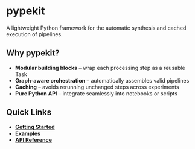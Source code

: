 # pypekit

A lightweight Python framework for the automatic synthesis and cached execution of pipelines.

## Why pypekit?

* **Modular building blocks** – wrap each processing step as a reusable Task
* **Graph‑aware orchestration** – automatically assembles valid pipelines
* **Caching** – avoids rerunning unchanged steps across experiments
* **Pure Python API** – integrate seamlessly into notebooks or scripts

## Quick Links

* **[Getting Started](tutorials/getting-started.ipynb)**
* **[Examples](examples/iris.ipynb)**
* **[API Reference](api/pypekit.md)**

